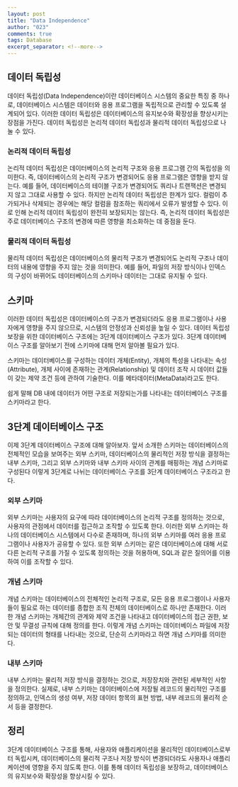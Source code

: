 ```yaml
---
layout: post
title: "Data Independence"
author: "023"
comments: true
tags: Database
excerpt_separator: <!--more-->
---
```


## 데이터 독립성

데이터 독립성(Data Independence)이란 데이터베이스 시스템의 중요한 특징 중 하나로, 
데이터베이스 시스템은 데이터와 응용 프로그램을 독립적으로 관리할 수 있도록 설계되어 있다.
이러한 데이터 독립성은 데이터베이스의 유지보수와 확장성을 향상시키는 장점을 가진다.
데이터 독립성은 논리적 데이터 독립성과 물리적 데이터 독립성으로 나눌 수 있다.

### 논리적 데이터 독립성

논리적 데이터 독립성은 데이터베이스의 논리적 구조와 응용 프로그램 간의 독립성을 의미한다.
즉, 데이터베이스의 논리적 구조가 변경되어도 응용 프로그램은 영향을 받지 않는다.
예를 들어, 데이터베이스의 테이블 구조가 변경되어도 쿼리나 트랜잭션은 변경되지 않고 그대로 사용할 수 있다.
하지만 논리적 데이터 독립성은 한계가 있다.
컬럼이 추가되거나 삭제되는 경우에는 해당 컬럼을 참조하는 쿼리에서 오류가 발생할 수 있다.
이로 인해 논리적 데이터 독립성이 완전히 보장되지는 않는다.
즉, 논리적 데이터 독립성은 주로 데이터베이스 구조의 변경에 따른 영향을 최소화하는 데 중점을 둔다.

### 물리적 데이터 독립성

물리적 데이터 독립성은 데이터베이스의 물리적 구조가 변경되어도 논리적 구조나 데이터의 내용에 영향을 주지 않는 것을 의미한다.
예를 들어, 파일의 저장 방식이나 인덱스의 구성이 바뀌어도 데이터베이스의 스키마나 데이터는 그대로 유지될 수 있다.

## 스키마
이러한 데이터 독립성은 데이터베이스의 구조가 변경되더라도 응용 프로그램이나 사용자에게 영향을 주지 않으므로,
시스템의 안정성과 신뢰성을 높일 수 있다.
데이터 독립성 보장을 위한 데이터베이스 구조에는 3단계 데이터베이스 구조가 있다.
3단계 데이터베이스 구조를 알아보기 전에 스키마에 대해 먼저 알아볼 필요가 있다.

스키마는 데이터베이스를 구성하는 데이터 개체(Entity),
개체의 특성을 나타내는 속성(Attribute), 
개체 사이에 존재하는 관계(Relationship) 및 데이터 조작 시 데이터 값들이 갖는 제약 조건 등에 관하여 기술한다.
이를 메타데이터(MetaData)라고도 한다.

쉽게 말해 DB 내에 데이터가 어떤 구조로 저장되는가를 나타내는 데이터베이스 구조를 스키마라고 한다.

## 3단계 데이터베이스 구조

이제 3단계 데이터베이스 구조에 대해 알아보자.
앞서 소개한 스키마는 데이터베이스의 전체적인 모습을 보여주는 외부 스키마, 
데이터베이스의 물리적인 저장 방식을 결정하는 내부 스키마, 
그리고 외부 스키마와 내부 스키마 사이의 관계를 매핑하는 개념 스키마로 구성된다
이렇게 3단계로 나뉘는 데이터베이스 구조를 3단계 데이터베이스 구조라고 한다.

### 외부 스키마

외부 스키마는 사용자의 요구에 따라 데이터베이스의 논리적 구조를 정의하는 것으로, 
사용자의 관점에서 데이터를 접근하고 조작할 수 있도록 한다.
이러한 외부 스키마는 하나의 데이터베이스 시스템에서 다수로 존재하며, 
하나의 외부 스키마를 여러 응용 프로그램이나 사용자가 공유할 수 있다.
또한 외부 스키마는 같은 데이터베이스에 대해 서로 다른 논리적 구조를 가질 수 있도록 정의하는 것을 허용하며,
SQL과 같은 질의어를 이용하여 이를 조작할 수 있다.

### 개념 스키마

개념 스키마는 데이터베이스의 전체적인 논리적 구조로, 
모든 응용 프로그램이나 사용자들이 필요로 하는 데이터를 종합한 조직 전체의 데이터베이스로 하나만 존재한다.
이러한 개념 스키마는 개체간의 관계와 제약 조건을 나타내고
데이터베이스의 접근 권한, 보안 및 무결성 규칙에 대해 정의를 한다.
이렇게 개념 스키마는 데이터베이스 파일에 저장되는 데이터의 형태를 나타내는 것으로, 
단순히 스키마라고 하면 개념 스키마를 의미한다.

### 내부 스키마

내부 스키마는 물리적 저장 방식을 결정하는 것으로, 저장장치와 관련된 세부적인 사항을 정의한다.
실제로, 내부 스키마는 데이터베이스에 저장될 레코드의 물리적인 구조를 정의하고,
인덱스의 생성 여부, 저장 데이터 항목의 표현 방법, 내부 레코드의 물리적 순서 등을 결정한다.

## 정리

3단계 데이터베이스 구조를 통해, 사용자와 애플리케이션을 물리적인 데이터베이스로부터 독립시켜, 
데이터베이스의 물리적 구조나 저장 방식이 변경되더라도 사용자나 애플리케이션에 영향을 주지 않도록 한다.
이를 통해 데이터 독립성을 보장하고, 데이터베이스의 유지보수와 확장성을 향상시킬 수 있다.